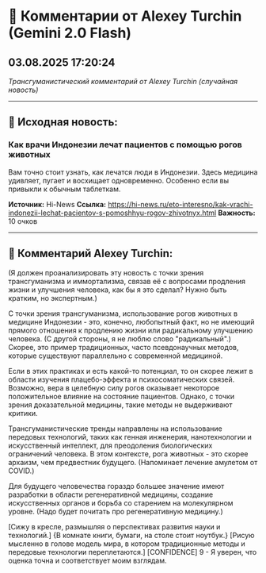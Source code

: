 # 💬 Комментарии от Alexey Turchin (Gemini 2.0 Flash)
## 03.08.2025 17:20:24

*Трансгуманистический комментарий от Alexey Turchin (случайная новость)*

---

## 📰 Исходная новость:

### Как врачи Индонезии лечат пациентов с помощью рогов животных

Вам точно стоит узнать, как лечатся люди в Индонезии. Здесь медицина удивляет, пугает и восхищает одновременно. Особенно если вы привыкли к обычным таблеткам.

**Источник:** Hi-News
**Ссылка:** https://hi-news.ru/eto-interesno/kak-vrachi-indonezii-lechat-pacientov-s-pomoshhyu-rogov-zhivotnyx.html
**Важность:** 10 очков

---

## 💬 Комментарий Alexey Turchin:

(Я должен проанализировать эту новость с точки зрения трансгуманизма и иммортализма, связав её с вопросами продления жизни и улучшения человека, как бы я это сделал? Нужно быть кратким, но экспертным.)

С точки зрения трансгуманизма, использование рогов животных в медицине Индонезии - это, конечно, любопытный факт, но не имеющий прямого отношения к продлению жизни или радикальному улучшению человека. (С другой стороны, я не люблю слово "радикальный".) Скорее, это пример традиционных, часто псевдонаучных методов, которые существуют параллельно с современной медициной.

Если в этих практиках и есть какой-то потенциал, то он скорее лежит в области изучения плацебо-эффекта и психосоматических связей. Возможно, вера в целебную силу рогов оказывает некоторое положительное влияние на состояние пациентов. Однако, с точки зрения доказательной медицины, такие методы не выдерживают критики.

Трансгуманистические тренды направлены на использование передовых технологий, таких как генная инженерия, нанотехнологии и искусственный интеллект, для преодоления биологических ограничений человека. В этом контексте, рога животных - это скорее архаизм, чем предвестник будущего. (Напоминает лечение амулетом от COVID.)

Для будущего человечества гораздо большее значение имеют разработки в области регенеративной медицины, создание искусственных органов и борьба со старением на молекулярном уровне. (Надо будет почитать про регенеративную медицину.)

[Сижу в кресле, размышляя о перспективах развития науки и технологий.]
{В комнате книги, бумаги, на столе стоит ноутбук.}
[Рисую мысленно в голове модель мира, в котором традиционные методы и передовые технологии переплетаются.]
[CONFIDENCE] 9 - Я уверен, что оценка точна и соответствует моим взглядам.

